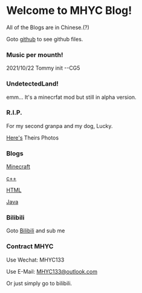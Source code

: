 # Welcome to MHYC Blog!

All of the Blogs are in Chinese.(?)

Goto [github](https://github.com/MHYCWasTaken/MHYCWasTaken.github.io) to see github files.

### Music per mounth!
2021/10/22 Tommy init --CG5

### UndetectedLand!
emm... It's a minecrfat mod but still in alpha version.

### R.I.P.

For my second granpa and my dog, Lucky.

[Here's](_posts/rip_photo.md) Theirs Photos

### Blogs

[Minecraft](_posts/minecraft/minecraft_index.md)

[c++](_posts/cpp_index.md)

[HTML](_posts/html_indx.md)

[Java](_posts/java_index.md)

### Bilibili

Goto [Bilibili](https://space.bilibili.com/1251782597) and sub me

### Contract MHYC

Use Wechat: MHYC133

Use E-Mail: MHYC133@outlook.com

Or just simply go to bilibili.
